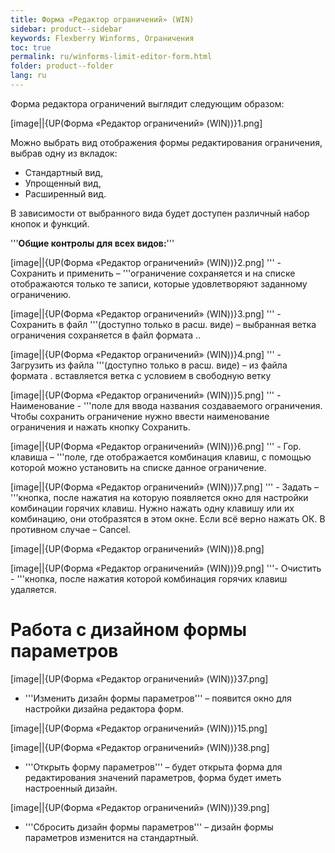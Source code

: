 ```yaml
---
title: Форма «Редактор ограничений» (WIN)
sidebar: product--sidebar
keywords: Flexberry Winforms, Ограничения
toc: true
permalink: ru/winforms-limit-editor-form.html
folder: product--folder
lang: ru
---
```


Форма редактора ограничений выглядит следующим образом:

[image||{UP(Форма «Редактор ограничений» (WIN))}1.png]

Можно выбрать вид отображения формы редактирования ограничения, выбрав одну из вкладок: 
* Стандартный вид, 
* Упрощенный вид,
* Расширенный вид. 

В зависимости от выбранного вида будет доступен различный набор кнопок и функций. 
 


'''__Общие контролы для всех видов:__'''


[image||{UP(Форма «Редактор ограничений» (WIN))}2.png]
''' - Сохранить и применить – '''ограничение сохраняется
и на списке отображаются только те записи, которые удовлетворяют заданному
ограничению. 


[image||{UP(Форма «Редактор ограничений» (WIN))}3.png]
''' - Сохранить в файл '''(доступно
только в расш. виде) – выбранная ветка ограничения сохраняется в файл
формата .. 


[image||{UP(Форма «Редактор ограничений» (WIN))}4.png]
''' - Загрузить из файла '''(доступно
только в расш. виде) – из файла формата . вставляется ветка с условием в свободную ветку 


[image||{UP(Форма «Редактор ограничений» (WIN))}5.png]
''' - Наименование - '''поле для ввода названия создаваемого
ограничения. Чтобы сохранить ограничение нужно ввести наименование ограничения
и нажать кнопку Сохранить. 


[image||{UP(Форма «Редактор ограничений» (WIN))}6.png]
''' - Гор. клавиша – '''поле, где отображается комбинация
клавиш, с помощью которой можно установить на списке данное ограничение. 


[image||{UP(Форма «Редактор ограничений» (WIN))}7.png]
''' - Задать – '''кнопка, после
нажатия на которую появляется окно для настройки комбинации горячих клавиш. Нужно
нажать одну клавишу или их комбинацию, они отобразятся в этом окне. Если всё
верно нажать ОК. В противном случае – Cancel.


[image||{UP(Форма «Редактор ограничений» (WIN))}8.png]


[image||{UP(Форма «Редактор ограничений» (WIN))}9.png]
'''- Очистить - '''кнопка, после нажатия которой комбинация
горячих клавиш удаляется. 


# Работа с дизайном формы параметров

[image||{UP(Форма «Редактор ограничений» (WIN))}37.png]
 - '''Изменить дизайн формы
параметров''' – появится окно для настройки дизайна редактора форм.

[image||{UP(Форма «Редактор ограничений» (WIN))}15.png]


[image||{UP(Форма «Редактор ограничений» (WIN))}38.png]
 - '''Открыть форму
параметров''' – будет открыта форма для редактирования значений параметров, форма
будет иметь настроенный дизайн. 


[image||{UP(Форма «Редактор ограничений» (WIN))}39.png]
 - '''Сбросить дизайн формы
параметров''' – дизайн формы параметров изменится на стандартный.
